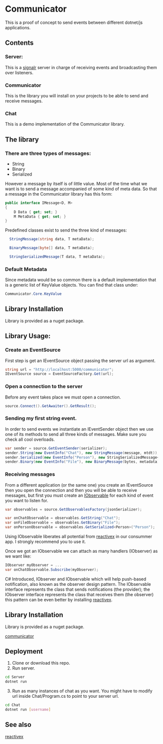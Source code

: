 # Communicator

This is a proof of concept to send events between different dotnet/js applications.


## Contents
### Server:
This is a
[signalr](https://dotnet.microsoft.com/apps/aspnet/real-time) server in charge of receiving events and broadcasting them over listeners.
### Communicator
This is the library you will install on your projects to be able to send and receive messages.
### Chat
This is a demo implementation of the Communicator library.

## The library
### There are three types of messages:

* String
* Binary
* Serialized

However a message by itself is of little value. Most of the time what we want is to send a message accompanied of some kind of meta data.
So that a message in the Communicator library has this form:

```cs
public interface IMessage<D, M>
{
    D Data { get; set; }
    M MetaData { get; set; }
}
```

Predefined classes exist to send the three kind of messages:

```cs
  StringMessage(string data, T metaData);

  BinaryMessage(byte[] data, T metaData);

  StringSerializedMessage(T data, T metaData);
```

### Default Metadata
Since metadata would be so common there is a default implementation that is a generic list of KeyValue objects. You can find that class under:

```cs
Communicator.Core.KeyValue
```

## Library Installation
Library is provided as a nuget package.

## Library Usage:

### Create an EventSource
First step is get an IEventSource object passing the server url as argument.

```cs
string url = "http://localhost:5000/communicator";
IEventSource source = EventSourceFactory.Get(url); 
```

### Open a connection to the server
Before any event takes place we must open a connection.

```cs
source.Connect().GetAwaiter().GetResult(); 
```

### Sending my first string event.
In order to send events we instantiate an IEventSender object then we use
one of its methods to send all three kinds of messages. Make sure you check all cool overloads.

```cs
var sender = source.GetEventSender(serializer);
sender.String(new EventInfo("Chat"), new StringMessage(message, mtdt));
sender.Serialized(new EventInfo("Person"), new StringSerializedMessage<Person>(p, metadata));
sender.Binary(new EventInfo("File"), new BinaryMessage(bytes, metadata));
```


### Receiving messages
From a different application (or the same one) you create an IEventSource then you open the connection
and then you will be able to receive messages, but first you must create an
[IObservable](https://docs.microsoft.com/en-us/dotnet/api/system.iobservable-1?view=netframework-4.8)
for each kind of event you want to listen for.

```cs
var observables = source.GetObservablesFactory(jsonSerializer);

var onChatObservable = observables.GetString("Chat");
var onFileObservable = observables.GetBinary("File");
var onPersonObservable = observables.GetSerialized<Person>("Person");
```

Using IObservable liberates all potential from [reactivex](reactivex.io) in our consummer app.
I strongly recommend you to use it.

Once we got an IObservable we can attach as many handlers (IObserver) as we want like:

```cs
IObserver myObserver = ...
var onChatObservable.Subscribe(myObserver);
```

C# Introduced, IObserver<T> and IObservable<T> which will help push-based notification,
also known as the observer design pattern. The IObservable<T> interface represents
the class that sends notifications (the provider); the IObserver<T> interface represents
the class that receives them (the observer) this pattern can be even better by installing [reactivex](reactivex.io). 


## Library Installation
Library is provided as a nuget package.

[communicator](https://www.nuget.org/packages/Communicator)

## Deployment
1. Clone or download this repo.
2. Run server.
```bash
cd Server
dotnet run
```
3. Run as many instances of chat as you want.
You might have to modify url inside Chat/Program.cs to point to your server url.
```bash
cd Chat
dotnet run [username]
```

## See also
[reactivex](reactivex.io)

